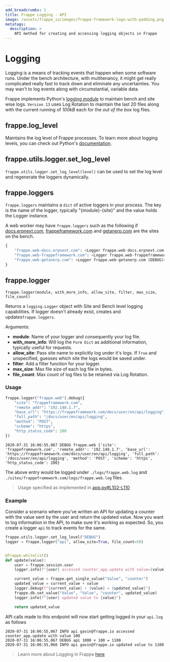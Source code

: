```yaml
---
add_breadcrumbs: 1
title: Frappe Logging - API
image: /assets/frappe_io/images/frappe-framework-logo-with-padding.png
metatags:
  description: >
    API method for creating and accessing logging objects in Frappe
---
```


# Logging

Logging is a means of tracking events that happen when some software runs. Under the bench architecture, with multitenancy, it might get really complicated really fast to track down and eliminate any uncertainties. You may wan't to log events along with circumstantial, variable data.

Frappe implements Python's [logging module](https://docs.python.org/3/howto/logging.html) to maintain bench and site wise logs. `Version 13` uses Log Rotation to maintain the last 20 files along with the current running of _100kB_ each for the _out of the box_ log files.

## frappe.log_level

Maintains the log level of Frappe processes. To learn more about logging levels, you can check out Python's [documentation](https://docs.python.org/dev/library/logging.html#logging.Logger.setLevel).

## frappe.utils.logger.set\_log\_level

`frappe.utils.logger.set_log_level(level)` can be used to set the log level and regenerate the loggers dynamically.

## frappe.loggers

`frappe.loggers` maintains a `dict` of active loggers in your process. The key is the name of the logger, typically "{module}-{site}" and the value holds the Logger instance.

A web worker may have `frappe.loggers` such as the following if [docs.erpnext.com](https://docs.erpnext.com/), [frappeframework.com](https://frappeframework.com) and [getanerp.com](https://getanerp.com) are the sites on the bench.

```python
{
    "frappe.web-docs.erpnext.com": <Logger frappe.web-docs.erpnext.com (DEBUG)>,
    "frappe.web-frappeframework.com": <Logger frappe.web-frappeframework.com (DEBUG)>,
    "frappe.web-getanerp.com": <Logger frappe.web-getanerp.com (DEBUG)>
}
```

## frappe.logger

`frappe.logger(module, with_more_info, allow_site, filter, max_size, file_count)`

Returns a `logging.Logger` object with Site and Bench level logging capabilities. If logger doesn't already exist, creates and updates`frappe.loggers`.

Arguments:

- **module**: Name of your logger and consequently your log file.
- **with_more_info**: Will log the `Form Dict` as additional information, typically useful for requests.
- **allow_site**: Pass site name to explicitly log under it's logs. If `True` and unspecified, guesses which site the logs would be saved under.
- **filter**: Add a filter function for your logger.
- **max_size**: Max file size of each log file in bytes.
- **file_count**: Max count of log files to be retained via Log Rotation.

### Usage

```python
frappe.logger("frappe.web").debug({
    "site": "frappeframework.com",
    "remote_addr": "192.148.1.7",
    "base_url": "https://frappeframework.com/docs/user/en/api/logging",
    "full_path": "/docs/user/en/api/logging",
    "method": "POST",
    "scheme": "https",
    "http_status_code": 200
})
```

```log
2020-07-31 16:06:55,067 DEBUG frappe.web {'site': 'frappeframework.com', 'remote_addr': '192.148.1.7', 'base_url': 'https://frappeframework.com/docs/user/en/api/logging', 'full_path': '/docs/user/en/api/logging', 'method': 'POST', 'scheme': 'https', 'http_status_code': 200}
```

The above entry would be logged under `./logs/frappe.web.log` and `./sites/frappeframework.com/logs/frappe.web.log` files.

> Usage specified as implemented in [app.py#L102-L110](https://github.com/frappe/frappe/blob/fe22595e854e3fb3fa4dbcbd6d9dacdf94e73462/frappe/app.py#L102-L110)

### Example

Consider a scenario where you've written an API for updating a counter with the value sent by the user and return the updated value. Now you want to log information in the API, to make sure it's working as expected. So, you create a logger `api` to track events for the same.

```python
frappe.utils.logger.set_log_level("DEBUG")
logger = frappe.logger("api", allow_site=True, file_count=50)


@frappe.whitelist()
def update(value):
    user = frappe.session.user
    logger.info(f"{user} accessed counter_app.update with value={value}")

    current_value = frappe.get_single_value("Value", "counter")
    updated_value = current_value + value
    logger.debug(f"{current_value} + {value} = {updated_value}")
    frappe.db.set_value("Value", "Value", "counter", updated_value)
    logger.info(f"{user} updated value to {value}")

    return updated_value

```

API calls made to this endpoint will now start getting logged in your `api.log` as follows

```log
2020-07-31 16:06:55,067 INFO api gavin@frappe.io accessed counter_app.update with value 100
2020-07-31 16:06:55,067 DEBUG api 1000 + 100 = 1100
2020-07-31 16:06:55,068 INFO api gavin@frappe.io updated value to 1100
```

> Learn more about Logging in Frappe [here](/docs/user/en/logging)
